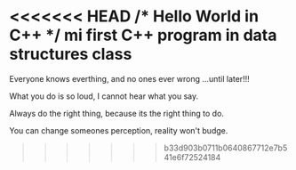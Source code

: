 <<<<<<< HEAD
/* Hello World in C++ */
mi first C++ program in data structures class
=======
Everyone knows everthing,
 and no ones ever wrong
    ...until later!!!
    
What you do is so loud,
 I cannot hear what you say.

Always do the right thing,
   because its the right thing to do.
  
You can change someones perception,
  reality won't budge.
>>>>>>> b33d903b0711b0640867712e7b541e6f72524184

